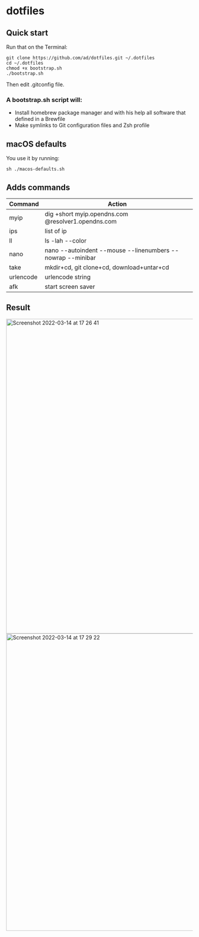 # dotfiles

## Quick start

Run that on the Terminal:
```
git clone https://github.com/ad/dotfiles.git ~/.dotfiles
cd ~/.dotfiles
chmod +x bootstrap.sh
./bootstrap.sh
```

Then edit .gitconfig file.

### A bootstrap.sh script will:
- Install homebrew package manager and with his help all software that defined in a Brewfile
- Make symlinks to Git configuration files and Zsh profile


## macOS defaults

You use it by running:

```console
sh ./macos-defaults.sh
```

## Adds commands

| Command | Action |
| ------- | ------ |
| myip | dig +short myip.opendns.com @resolver1.opendns.com |
| ips | list of ip |
| ll | ls -lah --color |
| nano | nano --autoindent --mouse --linenumbers --nowrap --minibar |
| take |  mkdir+cd, git clone+cd, download+untar+cd |
| urlencode | urlencode string |
| afk | start screen saver |


## Result
<img width="849" alt="Screenshot 2022-03-14 at 17 26 41" src="https://user-images.githubusercontent.com/35623/158192768-7b44db03-675f-463c-bc55-1a7d1c90bd5d.png">


<img width="802" alt="Screenshot 2022-03-14 at 17 29 22" src="https://user-images.githubusercontent.com/35623/158193272-511bf583-429d-4067-88e3-535bb4b52f94.png">

